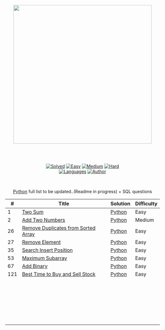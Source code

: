 <div align="center"> 
<a href= "https://leetcode.com/yashitanamdeo/"><img src="https://user-images.githubusercontent.com/49322948/150185385-9e463109-24ef-4c01-9ebf-7b7d57d8cf18.png" width="450" height="auto/"/><br><br><br><br>
 

[![Solved](https://img.shields.io/badge/Solved-182/2225-337ab7.svg?style=flat)](https://github.com/yashitanamdeo/leetcode)
[![Easy](https://img.shields.io/badge/Easy-80-5cb85c.svg?style=flat)](https://github.com/yashitanamdeo/leetcode/tree/main/Easy)
[![Medium](https://img.shields.io/badge/Medium-56-f0ad4e.svg?style=flat)](https://github.com/yashitanamdeo/leetcode/tree/main/Medium)
[![Hard](https://img.shields.io/badge/Hard-12-d9534f.svg?style=flat)](https://github.com/yashitanamdeo/leetcode/tree/main/Hard)
</br>
[![Languages](https://img.shields.io/badge/Languages-Python-red.svg?style=flat)](https://github.com/yashitanamdeo/leetcode)
[![Author](https://img.shields.io/badge/Author-Yashita%20Namdeo-blue.svg?style=flat)](https://leetcode.com/yashitanamdeo/)



  
<br><br>
[Python](https://github.com/yashitanamdeo/leetcode) full list to be updated..(Readme in progress) + SQL questions

| # | Title | Solution | Difficulty |
|---| ----- | -------- | --------------------- |
| 1 | [Two Sum](https://leetcode.com/problems/two-sum/) | [Python](https://github.com/yashitanamdeo/leetcode/blob/main/Easy/1.%20Two%20Sum.py) | Easy |
| 2 | [Add Two Numbers](https://leetcode.com/problems/add-two-numbers) | [Python]() | Medium |
| 26 | [Remove Duplicates from Sorted Array](https://leetcode.com/problems/remove-duplicates-from-sorted-array/) | [Python](https://github.com/yashitanamdeo/leetcode/blob/main/Easy/26.%20Remove%20Duplicates%20from%20Sorted%20Array.py) | Easy |
| 27 | [Remove Element](https://leetcode.com/problems/remove-element/) | [Python](https://github.com/yashitanamdeo/leetcode/blob/main/Easy/27.%20Remove%20Element.py) | Easy |
| 35 | [Search Insert Position](https://leetcode.com/problems/search-insert-position/) | [Python](https://github.com/yashitanamdeo/leetcode/blob/main/Easy/35.%20Search%20Insert%20Position.py) | Easy |
| 53 | [Maximum Subarray](https://leetcode.com/problems/maximum-subarray/) | [Python](https://github.com/yashitanamdeo/leetcode/blob/main/Easy/53.%20Maximum%20Subarray.py) | Easy |
| 67 | [Add Binary](https://leetcode.com/problems/add-binary/) | [Python](https://github.com/yashitanamdeo/leetcode/blob/main/Easy/67.%20Add%20Binary.py) | Easy |
| 121 | [Best Time to Buy and Sell Stock](https://leetcode.com/problems/best-time-to-buy-and-sell-stock/) | [Python](https://github.com/yashitanamdeo/leetcode/blob/main/Easy/121.%20Best%20Time%20to%20Buy%20and%20Sell%20Stock.py) | Easy |
|  | []() | []() |  |
|  | []() | []() |  |
|  | []() | []() |  |
|  | []() | []() |  | 
|  | []() | []() |  | 
|  | []() | []() |  |  
|  | []() | []() |  |
|  | []() | []() |  |  
|  | []() | []() |  |
|  | []() | []() |  |
|  | []() | []() |  |
|  | []() | []() |  |
|  | []() | []() |  |
|  | []() | []() |  |
|  | []() | []() |  |
|  | []() | []() |  |
|  | []() | []() |  |
|  | []() | []() |  |
|  | []() | []() |  |
|  | []() | []() |  |
|  | []() | []() |  |
|  | []() | []() |  |
|  | []() | []() |  |
|  | []() | []() |  |
|  | []() | []() |  |
  </div>
